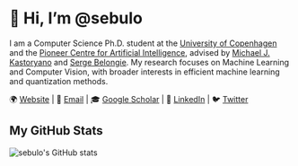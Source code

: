 # 👋 Hi, I’m @sebulo
I am a Computer Science Ph.D. student at the [University of Copenhagen](https://di.ku.dk/) and the [Pioneer Centre for Artificial Intelligence](https://www.aicentre.dk/), advised by [Michael J. Kastoryano](https://mkastoryano.com/) and [Serge Belongie](https://sergebelongie.github.io/). My research focuses on Machine Learning and Computer Vision, with broader interests in efficient machine learning and quantization methods.

<p>
        🌍 <a href="https://sebulo.github.io/">Website</a> |
        📧 <a href="mailto:sebastianloeschcke@gmail.com">Email</a> |
        🎓 <a href="https://scholar.google.com/citations?user=_aM-ud8AAAAJ&hl=en">Google Scholar</a> |
        💼 <a href="https://www.linkedin.com/in/sebastian-loeschcke/">LinkedIn</a> |
        🐦 <a href="https://twitter.com/sloeschcke">Twitter</a>
      </p>

## My GitHub Stats
![sebulo's GitHub stats](https://github-readme-stats.vercel.app/api?username=sebulo&show_icons=true&theme=radical)
